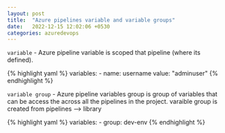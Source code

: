 ```yaml
---
layout: post
title:  "Azure pipelines variable and variable groups"
date:   2022-12-15 12:02:06 +0530
categories: azuredevops
---
```


`variable` - Azure pipeline variable is scoped that pipeline (where its defined).

{% highlight yaml %}
  variables:
    - name: username
      value: "adminuser"
{% endhighlight %}

`variable group` - Azure pipeline variables group is group of variables that can be access the across all the pipelines in the project. varaible group is created from pipelines --> library

{% highlight yaml %}
  variables:
    - group: dev-env
{% endhighlight %}